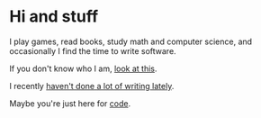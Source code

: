 # Hi and stuff

I play games, read books, study math and computer science, and
occasionally I find the time to write software.

If you don't know who I am, [look at this](/about.html).

I recently [haven't done a lot of writing lately][1].

Maybe you're just here for [code](https://github.com/nuclearsandwich).

[1]: /blog/2014-01-27-what-i-haven-t-written-about.html
